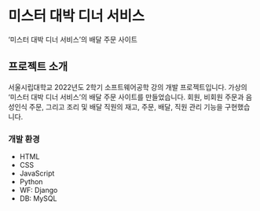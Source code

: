 # 미스터 대박 디너 서비스
‘미스터 대박 디너 서비스’의 배달 주문 사이트

## 프로젝트 소개
서울시립대학교 2022년도 2학기 소프트웨어공학 강의 개발 프로젝트입니다. 가상의 ‘미스터 대박 디너 서비스’의 배달 주문 사이트를 만들었습니다. 회원, 비회원 주문과 음성인식 주문, 그리고 조리 및 배달 직원의 재고, 주문, 배달, 직원 관리 기능을 구현했습니다.

### 개발 환경
- HTML
- CSS
- JavaScript
- Python
- WF: Django
- DB: MySQL
